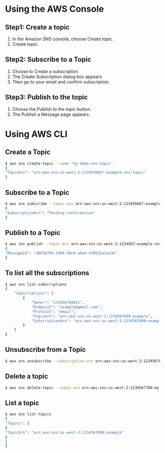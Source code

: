 # Using the AWS Console

## Step1: Create a topic
1. In the Amazon SNS console, choose Create topic.
2. Create topic.

## Step2: Subscribe to a Topic
1. Choose to Create a subscription.
2. The Create Subscription dialog box appears.
3. Then go to your email and confirm subscription.

## Step3: Publish to the topic
1. Choose the Publish to the topic button.
2. The Publish a Message page appears.

# Using AWS CLI

## Create a Topic
```sh
$ aws sns create-topic --name "my-demo-sns-topic"
{
"TopicArn": "arn:aws:sns:us-west-2:1234556667:example-sns-topic"
}
```

## Subscribe to a Topic
```sh
$ aws sns subscribe --topic-arn arn:aws:sns:us-west-2:123456667:example-sns-topic --protocol email --notification-endpoint example@gmail.com
{
"SubscriptionArn": "Pending confirmation"
}
```

## Publish to a Topic
```sh
$ aws sns publish --topic-arn arn:aws:sns:us-west-2:1234567:example-sns-topic --message "hello from sns"
{
"MessageId": "d651b7d5-2d66-58c8-abe4-e30822a3aa3e"
}
```

## To list all the subscriptions
```sh
$ aws sns list-subscriptions
{
    "Subscriptions": [
        {
            "Owner": "123456789012",
            "Endpoint": "example@gmail.com",
            "Protocol": "email",
            "TopicArn": "arn:aws:sns:us-west-2:1234567899:example",
            "SubscriptionArn": "arn:aws:sns:us-west-2:1234567899:example-sns-topic:f28124be-850b-4a2e-8d3e-a3dc4f7cca1a"
        }
    ]
}
```

## Unsubscribe from a Topic
```sh
$ aws sns unsubscribe --subscription-arn arn:aws:sns:us-west-2:1234567899:example-sns-topic:f28124be-850b-4a2e-8d3e-a3dc4f7cca1a
```

## Delete a topic
```sh
$ aws sns delete-topic --topic-arn arn:aws:sns:us-west-2:1234567788:my-demo-sns-topic
```

## List a topic
```sh
$ aws sns list-topics
{
"Topics": [
{
"TopicArn": "arn:aws:sns:us-west-2:1234567899:example"
}
]
}
```

